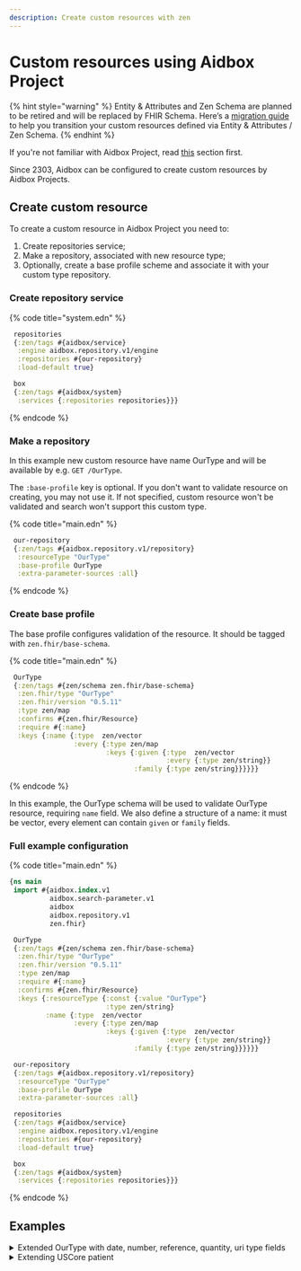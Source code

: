 ```yaml
---
description: Create custom resources with zen
---
```


# Custom resources using Aidbox Project

{% hint style="warning" %}
Entity & Attributes and Zen Schema are planned to be retired and will be replaced by FHIR Schema. Here’s a [migration guide](migrate-to-fhirschema/) to help you transition your custom resources defined via Entity & Attributes / Zen Schema.
{% endhint %}

If you're not familiar with Aidbox Project, read [this](../../reference/configuration/aidbox-project.md) section first.

Since 2303, Aidbox can be configured to create custom resources by Aidbox Projects.&#x20;

## Create custom resource

To create a custom resource in Aidbox Project you need to:

1. Create repositories service;
2. Make a repository, associated with new resource type;
3. Optionally, create a base profile scheme and associate it with your custom type repository.

### Create repository service

{% code title="system.edn" %}
```clojure
 repositories
 {:zen/tags #{aidbox/service}
  :engine aidbox.repository.v1/engine
  :repositories #{our-repository}
  :load-default true}

 box 
 {:zen/tags #{aidbox/system}
  :services {:repositories repositories}}}
```
{% endcode %}

### Make a repository

In this example new custom resource have name OurType and will be available by e.g. `GET /OurType`.&#x20;

The `:base-profile` key is optional. If you don't want to validate resource on creating, you may not use it.  If not specified, custom resource won't be validated and search won't support this custom type.

{% code title="main.edn" %}
```clojure
 our-repository
 {:zen/tags #{aidbox.repository.v1/repository}
  :resourceType "OurType"
  :base-profile OurType
  :extra-parameter-sources :all}

```
{% endcode %}

### Create base profile

The base profile configures validation of the resource. It should be tagged with `zen.fhir/base-schema`.&#x20;

{% code title="main.edn" %}
```clojure
 OurType
 {:zen/tags #{zen/schema zen.fhir/base-schema}
  :zen.fhir/type "OurType"
  :zen.fhir/version "0.5.11"
  :type zen/map
  :confirms #{zen.fhir/Resource}
  :require #{:name}
  :keys {:name {:type  zen/vector
                :every {:type zen/map
                        :keys {:given {:type  zen/vector
                                       :every {:type zen/string}}
                               :family {:type zen/string}}}}}}
```
{% endcode %}

In this example, the OurType schema will be used to validate OurType resource, requiring `name` field. We also define a structure of a name: it must be vector, every element can contain `given` or `family` fields. &#x20;

### Full example configuration

{% code title="main.edn" %}
```clojure
{ns main
 import #{aidbox.index.v1
          aidbox.search-parameter.v1
          aidbox
          aidbox.repository.v1
          zen.fhir}

 OurType
 {:zen/tags #{zen/schema zen.fhir/base-schema}
  :zen.fhir/type "OurType"
  :zen.fhir/version "0.5.11"
  :type zen/map
  :require #{:name}
  :confirms #{zen.fhir/Resource}
  :keys {:resourceType {:const {:value "OurType"}
                        :type zen/string}
         :name {:type  zen/vector
                :every {:type zen/map
                        :keys {:given {:type  zen/vector
                                       :every {:type zen/string}}
                               :family {:type zen/string}}}}}}

 our-repository
 {:zen/tags #{aidbox.repository.v1/repository}
  :resourceType "OurType"
  :base-profile OurType
  :extra-parameter-sources :all}

 repositories
 {:zen/tags #{aidbox/service}
  :engine aidbox.repository.v1/engine
  :repositories #{our-repository}
  :load-default true}

 box 
 {:zen/tags #{aidbox/system}
  :services {:repositories repositories}}}

```
{% endcode %}

## Examples

<details>

<summary>Extended OurType with date, number, reference, quantity, uri type fields</summary>

```clojure
{ns main
 import #{aidbox.index.v1
          aidbox.search-parameter.v1
          aidbox
          aidbox.repository.v1
          zen.fhir}

 Resource
 {:zen/tags #{zen/schema zen.fhir/structure-schema}
  :type zen/map
  :zen.fhir/version "0.5.11"
  :keys {:id {:type zen/string}
         :resourceType {:type zen/string}
         :meta {:type zen/map
                :keys {:profile {:type zen/vector
                                 :every {:type zen/string}}
                       :lastUpdated {:type zen/datetime}}}}}

 OurType
 {:zen/tags #{zen/schema zen.fhir/base-schema}
  :confirms #{Resource}
  :zen.fhir/type "OurType"
  :zen.fhir/version "0.5.11"
  :type zen/map
  :require #{:name},
  :keys {:resourceType {:const {:value "OurType"}}
         :mydate {:type zen/string
                  :zen.fhir/type "date"
                  :regex "^([0-9]([0-9]([0-9][1-9]|[1-9]0)|[1-9]00)|[1-9]000)(-(0[1-9]|1[0-2])(-(0[1-9]|[1-2][0-9]|3[0-1]))?)?$"}
         :mynumber {:type zen/number
                    :zen.fhir/type "integer"}
         :active {:type zen/boolean
                  :zen.fhir/type "boolean"}
         :myreference {:confirms #{zen.fhir/Reference}
                       :zen.fhir/type "Reference"
                       ; MyType, MyType2 are also base-profile schemas
                       ; for custom repositories 
                       :zen.fhir/reference {:refers #{MyType MyType2}}}
         :myquantity {:zen.fhir/type "Quantity"
                      :type zen/map
                      :keys {:value {:type zen/number}
                             :code {:type zen/string}
                             :system {:type zen/string}}}
         :myuri {:zen.fhir/type "uri"
                 :type zen/string}
         :name {:type zen/vector
                :every {:type zen/map
                        :keys {:given {:type zen/vector
                                       :every {:type zen/string}}
                               :family {:type zen/string}}}}}}

 our-param-reference
 {:zen/tags #{aidbox.search-parameter.v1/search-parameter}
  :name "reference"
  :type :reference
  :resource {:resourceType "Entity" :id "OurType"}
  :expression [["myreference"]]}

 our-param-string
 {:zen/tags #{aidbox.search-parameter.v1/search-parameter}
  :name "string"
  :type :string
  :resource {:resourceType "Entity" :id "OurType"}
  :expression [["name" "given"] ["name" "family"]]}

 our-param-date
 {:zen/tags #{aidbox.search-parameter.v1/search-parameter}
  :name "date"
  :type :date
  :resource {:resourceType "Entity" :id "OurType"}
  :expression [["mydate"]]}

 our-param-number
 {:zen/tags #{aidbox.search-parameter.v1/search-parameter}
  :name "number"
  :type :number
  :resource {:resourceType "Entity" :id "OurType"}
  :expression [["mynumber"]]}

 our-param-token
 {:zen/tags #{aidbox.search-parameter.v1/search-parameter}
  :name "token"
  :type :token
  :resource {:resourceType "Entity" :id "OurType"}
  :expression [["active"]]}

 our-param-quantity
 {:zen/tags #{aidbox.search-parameter.v1/search-parameter}
  :name "quantity"
  :type :quantity
  :resource {:resourceType "Entity" :id "OurType"}
  :expression [["myquantity"]]}

 our-param-uri
 {:zen/tags #{aidbox.search-parameter.v1/search-parameter}
  :name "uri"
  :type :uri
  :resource {:resourceType "Entity" :id "OurType"}
  :expression [["myuri"]]}

 our-repository
 {:zen/tags #{aidbox.repository.v1/repository}
  :resourceType "OurType"
  :base-profile OurType
  :extra-parameter-sources :all
  :search-parameters #{our-param-string 
                       our-param-date 
                       our-param-reference
                       our-param-number 
                       our-param-token
                       our-param-uri
                       our-param-quantity}}

 repositories
 {:zen/tags #{aidbox/service}
  :engine aidbox.repository.v1/engine
  :repositories #{our-repository mytype-repository mytype2-repository}
  :load-default true}

 box {:zen/tags #{aidbox/system}
      :services
      {:repositories repositories}}}
```

</details>

<details>

<summary>Extending USCore patient</summary>

```
{ns main
 import #{aidbox.index.v1
          aidbox.search-parameter.v1
          aidbox.search-parameter.draft
          aidbox
          aidbox.repository.v1
          hl7-fhir-us-core.us-core-patient
          hl7-fhir-r4-core.string
          zen.fhir
          awf.task
          awf.executor}


 patient
 {:zen/tags #{zen/schema zen.fhir/nested-schema}
  :type zen/map
  :zen.fhir/type "Patient"
  :zen.fhir/version "0.5.11"
  :confirms #{hl7-fhir-us-core.us-core-patient/schema}
  :keys {:name {:type zen/vector
                :every {:type zen/map
                        :keys {:otherName
                               {:confirms #{hl7-fhir-r4-core.string/schema}
                                :fhir/extensionUri "http://someurl/r4/StructureDefinition/Patient-name-otherName"}}}}
         :someField {:confirms #{hl7-fhir-r4-core.string/schema}
                     :fhir/extensionUri "http://someurl/r4/StructureDefinition/Patient-someField"}}}

 patient-repository
 {:zen/tags #{aidbox.repository.v1/repository}
  :resourceType "Patient"
  :base-profile patient
  :indexes #{}
  :extra-parameter-sources :all
  :search-parameters #{my-parameter}}

 repositories
 {:zen/tags #{aidbox/service}
  :engine aidbox.repository.v1/engine
  :repositories #{patient-repository}
  :load-default true}

 box {:zen/tags #{aidbox/system}
      :services
      {:repositories repositories
       :task-service awf.task/task-service
       :task-executor aidbox/aidbox-long-pool-executor-service
       :decisions-executor aidbox/aidbox-decisions-pool-executor-service}}}
```

</details>



